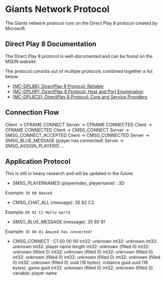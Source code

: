 # Giants Network Protocol

The Giants network protocol runs on the Direct Play 8 protocol created by Microsoft.

## Direct Play 8 Documentation

The Direct Play 8 protocol is well-documented and can be found on the MSDN website.

The protocol consists out of multiple protocols combined together a list below:

- [[MC-DPL8R]: DirectPlay 8 Protocol: Reliable](https://msdn.microsoft.com/en-us/library/cc217167.aspx)
- [[MC-DPLHP]: DirectPlay 8 Protocol: Host and Port Enumeration](https://msdn.microsoft.com/en-us/library/cc217240.aspx)
- [[MC-DPL8CS]: DirectPlay 8 Protocol: Core and Service Providers](https://msdn.microsoft.com/en-us/library/cc217035.aspx) 

## Connection Flow

Client -> CFRAME CONNECT
Server -> CFRAME CONNECTED
Client -> CFRAME CONNECTED
Client -> CMSG_CONNECT
Server -> SMSG_CONNECT_ACCEPTED
Client -> CMSG_CONNECTED
Server -> SMSG_BLUE_MESSAGE (player has connected)
Server -> SMSG_ASSIGN_PLAYERID
...


## Application Protocol

This is still in heavy research and will be updated in the future

- SMSG_PLAYERNAMES (playerindex, playername) : 3D

Example: `3D 00 Amazed`


- CMSG_CHAT_ALL (message): 35 82 C2

Example: `85 82 C2 Hello world`


- SMSG_BLUE_MESSAGE (message): 35 80 81

Example: `35 80 81 Amazed has connected!`

- CMSG_CONNECT : C1 00 00 00
int32: unknown
int32: unknown
int32: unknown
int32: player name length
int32: unknown (filled 0)
int32: unknown (filled 0)
int32: unknown (filled 0)
int32: unknown (filled 0)
int32: unknown (filled 0)
int32: unknown (filled 0)
int32: unknown (filled 0)
int32: unknown (filled 0)
uuid (16 bytes): instance guid
uuid (16 bytes): game guid
int32: unknown (filled 0)
int32: unknown (filled 0)
variable: player name
